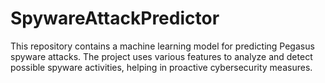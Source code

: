 # SpywareAttackPredictor
This repository contains a machine learning model for predicting Pegasus spyware attacks. The project uses various features to analyze and detect possible spyware activities, helping in proactive cybersecurity measures.
